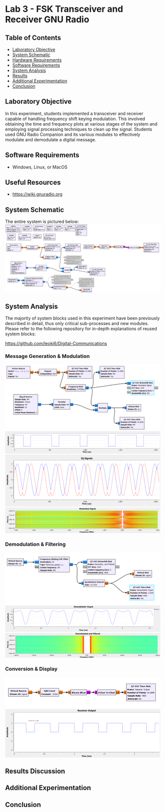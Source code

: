 # Lab 3 - FSK Transceiver and Receiver GNU Radio

## Table of Contents
- [Laboratory Objective](#laboratory-objective)
- [System Schematic](#system-schematic)
- [Hardware Requirements](#hardware-requirements)
- [Software Requirements](#software-requirements)
- [System Analysis](#system-analysis)
- [Results](#results)
- [Additional Experimentation](#additional-experimentation)
- [Conclusion](#conclusion)

## Laboratory Objective
In this experiment, students implemented a transceiver and receiver capable of handling frequency shift keying modulation. This involved obtaining the time and frequency plots at various stages of the system and employing signal processing techniques to clean up the signal. Students used GNU Radio Companion and its various modules to effectively modulate and demodulate a digital message.

## Software Requirements
- Windows, Linux, or MacOS
  
## Useful Resources
- https://wiki.gnuradio.org
  
## System Schematic
The entire system is pictured below:
![image](https://github.com/leoki6/Digital-Communications/blob/main/L3_FSK_RECEIVER_TRANSMITTER/Figures/Sys_Diag.png)

## System Analysis
The majority of system blocks used in this experiment have been previously described in detail, thus only critical sub-processes and new modules. Please refer to the following repository for in-depth explanations of reused system blocks:

https://github.com/leoki6/Digital-Communications

### Message Generation & Modulation
![image](https://github.com/leoki6/Digital-Communications/blob/main/L3_FSK_RECEIVER_TRANSMITTER/Figures/Message_Gen_Modulation.png)
![image](https://github.com/leoki6/Digital-Communications/blob/main/L3_FSK_RECEIVER_TRANSMITTER/Figures/Dig_Message.png)
![image](https://github.com/leoki6/Digital-Communications/blob/main/L3_FSK_RECEIVER_TRANSMITTER/Figures/IQ_Signals.png)
![image](https://github.com/leoki6/Digital-Communications/blob/main/L3_FSK_RECEIVER_TRANSMITTER/Figures/Waterfall_Mod.png)

### Demodulation & Filtering
![image](https://github.com/leoki6/Digital-Communications/blob/main/L3_FSK_RECEIVER_TRANSMITTER/Figures/Demodulation_Filtering.png)
![image](https://github.com/leoki6/Digital-Communications/blob/main/L3_FSK_RECEIVER_TRANSMITTER/Figures/Demod_Output.png)
![image](https://github.com/leoki6/Digital-Communications/blob/main/L3_FSK_RECEIVER_TRANSMITTER/Figures/Demod_Filtered.png)

### Conversion & Display
![image](https://github.com/leoki6/Digital-Communications/blob/main/L3_FSK_RECEIVER_TRANSMITTER/Figures/Conversion_Display.png)
![image](https://github.com/leoki6/Digital-Communications/blob/main/L3_FSK_RECEIVER_TRANSMITTER/Figures/R_Output.png)


## Results Discussion



## Additional Experimentation

## Conclusion

